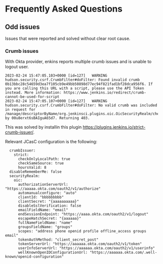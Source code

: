 # Frequently Asked Questions

## Odd issues

Issues that were reported and solved without clear root cause.

### Crumb issues

With Okta provider, enkins reports multiple crumb issues and is unable to logout user.

```
2023-02-24 15:47:05.103+0000 [id=127]   WARNING hudson.security.csrf.CrumbFilter#doFilter: Found invalid crumb 0b13bbc28c54659d3ea7f105cb9e49bb50898d77ec94f821fad1bf28dca956f6. If you are calling this URL with a script, please use the API Token instead. More information: https://www.jenkins.io/redirect/crumb-cannot-be-used-for-script
2023-02-24 15:47:05.107+0000 [id=127]   WARNING hudson.security.csrf.CrumbFilter#doFilter: No valid crumb was included in request for /manage/descriptorByName/org.jenkinsci.plugins.oic.OicSecurityRealm/checkPostLogoutRedirectUrl by 00u8erxt6sBAIguA65d7. Returning 403.
```

This was solved by installin this plugin https://plugins.jenkins.io/strict-crumb-issuer/.

Relevant JCasC configuration is the following:

```jenkins:
  crumbIssuer:
    strict:
      checkOnlyLocalPath: true
      checkSameSource: true
      hoursValid: 8
  disableRememberMe: false
  securityRealm:
    oic:
      authorizationServerUrl: "https://aaaaa.okta.com/oauth2/v1/authorize"
      automanualconfigure: "auto"
      clientId: "bbbbbbbbb"
      clientSecret: "{aaaaaaaaaa}"
      disableSslVerification: false
      emailFieldName: "email"
      endSessionEndpoint: "https://aaaa.okta.com/oauth2/v1/logout"
      escapeHatchSecret: "{aaaaaa}"
      fullNameFieldName: "name"
      groupsFieldName: "groups"
      scopes: "address phone openid profile offline_access groups email"
      tokenAuthMethod: "client_secret_post"
      tokenServerUrl: "https://aaaaaa.okta.com/oauth2/v1/token"
      userInfoServerUrl: "https://aaaaaa.okta.com/oauth2/v1/userinfo"
      wellKnownOpenIDConfigurationUrl: "https://aaaaaa.okta.com/.well-known/openid-configuration"
```